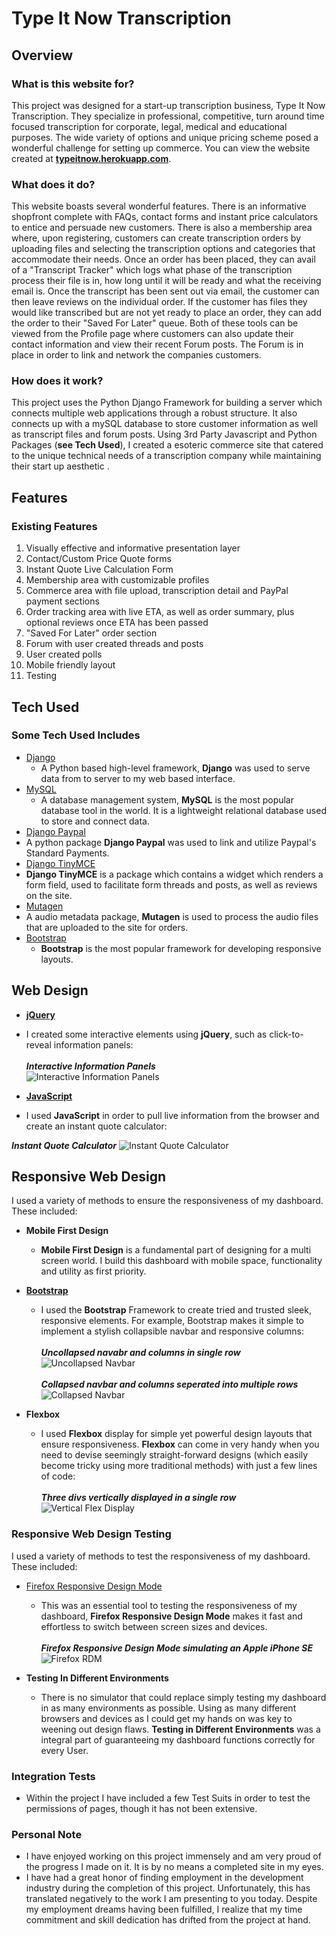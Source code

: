 # Type It Now Transcription

## Overview

### What is this website for?

This project was designed for a start-up transcription business, Type It Now Transcription. They specialize in professional, competitive, turn around time focused transcription for corporate, legal, medical and educational purposes. The wide variety of options and unique pricing scheme posed a wonderful challenge for setting up commerce. You can view the website created at [**typeitnow.herokuapp.com**](https://typeitnow.herokuapp.com/).

### What does it do?

This website boasts several wonderful features. There is an informative shopfront complete with FAQs, contact forms and instant price calculators to entice and persuade new customers.
There is also a membership area where, upon registering, customers can create transcription orders by uploading files and selecting the transcription options and categories that accommodate their needs. Once an order has been placed, they can avail of a "Transcript Tracker" which logs what phase of the transcription process their file is in, how long until it will be ready and what the receiving email is. Once the transcript has been sent out via email, the customer can then leave reviews on the individual order.
If the customer has files they would like transcribed but are not yet ready to place an order, they can add the order to their "Saved For Later" queue.
Both of these tools can be viewed from the Profile page where customers can also update their contact information and view their recent Forum posts.
The Forum is in place in order to link and network the companies customers.


### How does it work?

This project uses the Python Django Framework for building a server which connects multiple web applications through a robust structure. It also connects up with a mySQL database to store customer information as well as transcript files and forum posts. Using 3rd Party Javascript and Python Packages (__see **Tech Used**__), I created a esoteric commerce site that catered to the unique technical needs of a transcription company while maintaining their start up aesthetic .

## Features

### Existing Features

1. Visually effective and informative presentation layer
2. Contact/Custom Price Quote forms
3. Instant Quote Live Calculation Form
4. Membership area with customizable profiles
5. Commerce area with file upload, transcription detail and PayPal payment sections
6. Order tracking area with live ETA, as well as order summary, plus optional reviews once ETA has been passed
7. "Saved For Later" order section
8. Forum with user created threads and posts
9. User created polls
10. Mobile friendly layout
11. Testing

## Tech Used

### Some Tech Used Includes

- [Django](https://www.djangoproject.com/)
    - A Python based high-level framework, **Django** was used to serve data from to server to my web based interface.
- [MySQL](https://www.mysql.com/)
    - A database management system, **MySQL** is the most popular database tool in the world. It is a lightweight relational database used to store and connect data.
- [Django Paypal](https://django-paypal.readthedocs.io/en/stable/)
 - A python package **Django Paypal** was used to link and utilize Paypal's Standard Payments.
- [Django TinyMCE](https://pypi.python.org/pypi/django-tinymce)
 - **Django TinyMCE** is a package which contains a widget which renders a form field, used to facilitate form threads and posts, as well as reviews on the site.
- [Mutagen](https://mutagen.readthedocs.io/en/latest/)
 - A audio metadata package, **Mutagen** is used to process the audio files that are uploaded to the site for orders.
- [Bootstrap](http://getbootstrap.com/)
    - **Bootstrap** is the most popular framework for developing responsive layouts.

## Web Design

- [**jQuery**](https://jquery.com/)
 - I created some interactive elements using **jQuery**, such as click-to-reveal information panels:
</br></br>
**_Interactive Information Panels_**</br>
![Interactive Information Panels](https://s3.amazonaws.com/uploads.hipchat.com/16076/5060597/XUSJeM70HZyZugA/Type_It_Now_Transcription_Services.png)


- [**JavaScript**](https://www.javascript.com/)
- I used **JavaScript** in order to pull live information from the browser and create an instant quote calculator:

**_Instant Quote Calculator_**
![Instant Quote Calculator](https://s3.amazonaws.com/uploads.hipchat.com/16076/5060597/8u3ySAUBZGwgt2f/Type_It_Now_Transcription_Services.png)

## Responsive Web Design

I used a variety of methods to ensure the responsiveness of my dashboard. These included:
- **Mobile First Design**
    - **Mobile First Design** is a fundamental part of designing for a multi screen world. I build this dashboard with mobile space, functionality and utility as first priority.

- [**Bootstrap**](http://getbootstrap.com/)
    - I used the **Bootstrap** Framework to create tried and trusted sleek, responsive elements. For example, Bootstrap makes it simple to implement a stylish collapsible navbar and responsive columns:
        </br></br>**_Uncollapsed navabr and columns in single row_**</br>
        ![Uncollapsed Navbar](https://s3.amazonaws.com/uploads.hipchat.com/16076/5060597/QzA60bzwtf7fQnd/Type_It_Now_Transcription_Services.png "Uncollapsed Navbar")
        </br></br>**_Collapsed navbar and columns seperated into multiple rows_**</br>
        ![Collapsed Navbar](https://s3.amazonaws.com/uploads.hipchat.com/16076/5060597/U8fj2YkqS6ECy4G/Type_It_Now_Transcription_Services.png "Collapsed Navbar")

- **Flexbox**
    - I used **Flexbox** display for simple yet powerful design layouts that ensure responsiveness. **Flexbox** can come in very handy when you need to devise seemingly straight-forward designs (which easily become tricky using more traditional methods) with just a few lines of code:
        </br></br>**_Three divs vertically displayed in a single row_**</br>
        ![Vertical Flex Display](https://s3.amazonaws.com/uploads.hipchat.com/16076/5060597/JNLYcNtssWwUmYd/Type_It_Now_Transcription_Services.png "Vertical Flex Display")

### Responsive Web Design Testing

I used a variety of methods to test the responsiveness of my dashboard. These included:

- [Firefox Responsive Design Mode](https://developer.mozilla.org/en-US/docs/Tools/Responsive_Design_Mode)
    - This was an essential tool to testing the responsiveness of my dashboard, **Firefox Responsive Design Mode** makes it fast and effortless to switch between screen sizes and devices.
        </br></br>**_Firefox Responsive Design Mode simulating an Apple iPhone SE_**</br>
        ![Firefox RDM](https://s3.amazonaws.com/uploads.hipchat.com/16076/5060597/G420cl98BTTacAz/Type_It_Now_Transcription_Services.png "FirefoxRDM")

- **Testing In Different Environments**
    - There is no simulator that could replace simply testing my dashboard in as many environments as possible. Using as many different browsers and devices as I could get my hands on was key to weening out design flaws. **Testing in Different Environments** was a integral part of guaranteeing my dashboard functions correctly for every User.

### Integration Tests
- Within the project I have included a few Test Suits in order to test the permissions of pages, though it has not been extensive.

### Personal Note
- I have enjoyed working on this project immensely and am very proud of the progress I made on it. It is by no means a completed site in my eyes.
- I have had a great honor of finding employment in the development industry during the completion of this project. Unfortunately, this has translated negatively to the work I am presenting to you today. Despite my employment dreams having been fulfilled, I realize that my time commitment and skill dedication has drifted from the project at hand.
